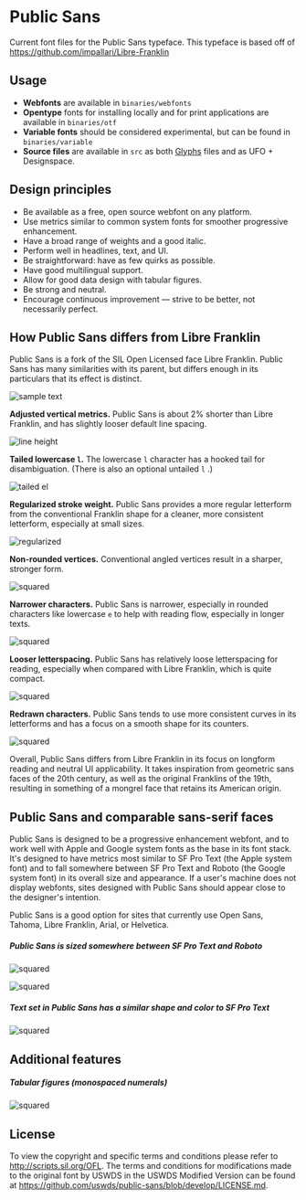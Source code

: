 # Public Sans

Current font files for the Public Sans typeface.
This typeface is based off of https://github.com/impallari/Libre-Franklin

## Usage

- **Webfonts** are available in `binaries/webfonts`
- **Opentype** fonts for installing locally and for print applications are available in `binaries/otf`
- **Variable fonts** should be considered experimental, but can be found in `binaries/variable`
- **Source files** are available in `src` as both [Glyphs](https://glyphsapp.com/) files and as UFO + Designspace.

## Design principles

- Be available as a free, open source webfont on any platform.
- Use metrics similar to common system fonts for smoother progressive enhancement.
- Have a broad range of weights and a good italic.
- Perform well in headlines, text, and UI.
- Be straightforward: have as few quirks as possible.
- Have good multilingual support.
- Allow for good data design with tabular figures.
- Be strong and neutral.
- Encourage continuous improvement — strive to be better, not necessarily perfect.

## How Public Sans differs from Libre Franklin

Public Sans is a fork of the SIL Open Licensed face Libre Franklin. Public Sans has many similarities with its parent, but differs enough in its particulars that its effect is distinct.

![sample text](https://raw.githubusercontent.com/uswds/public-sans/master/site/examples/public-sans-featured-images/public-overlay-libre-franklin.png)

**Adjusted vertical metrics.** Public Sans is about 2% shorter than Libre Franklin, and has slightly looser default line spacing.

![line height](https://raw.githubusercontent.com/uswds/public-sans/master/site/examples/public-sans-featured-images/public-v-lf-default-lh.png)

**Tailed lowercase `l`.** The lowercase `l` character has a hooked tail for disambiguation. (There is also an optional untailed `l` .)

![tailed el](https://raw.githubusercontent.com/uswds/public-sans/master/site/examples/public-sans-featured-images/public-v-lf-tailed-l.png)

**Regularized stroke weight.** Public Sans provides a more regular letterform from the conventional Franklin shape for a cleaner, more consistent letterform, especially at small sizes.

![regularized](https://raw.githubusercontent.com/uswds/public-sans/master/site/examples/public-sans-featured-images/public-v-lf-regularized-stroke-weight.png)

**Non-rounded vertices.** Conventional angled vertices result in a sharper, stronger form.

![squared](https://raw.githubusercontent.com/uswds/public-sans/master/site/examples/public-sans-featured-images/public-v-lf-squared-vertices.png)

**Narrower characters.** Public Sans is narrower, especially in rounded characters like lowercase `e` to help with reading flow, especially in longer texts.

![squared](https://raw.githubusercontent.com/uswds/public-sans/master/site/examples/public-sans-featured-images/public-v-lf-narrower-characters.png)

**Looser letterspacing.** Public Sans has relatively loose letterspacing for reading, especially when compared with Libre Franklin, which is quite compact.

![squared](https://raw.githubusercontent.com/uswds/public-sans/master/site/examples/public-sans-featured-images/public-v-lf-looser-spacing.png)

**Redrawn characters.** Public Sans tends to use more consistent curves in its letterforms and has a focus on a smooth shape for its counters.

![squared](https://raw.githubusercontent.com/uswds/public-sans/master/site/examples/public-sans-featured-images/public-v-lf-redrawn-characters.png)

Overall, Public Sans differs from Libre Franklin in its focus on longform reading and neutral UI applicability. It takes inspiration from geometric sans faces of the 20th century, as well as the original Franklins of the 19th, resulting in something of a mongrel face that retains its American origin.

## Public Sans and comparable sans-serif faces

Public Sans is designed to be a progressive enhancement webfont, and to work well with Apple and Google system fonts as the base in its font stack. It's designed to have metrics most similar to SF Pro Text (the Apple system font) and to fall somewhere between SF Pro Text and Roboto (the Google system font) in its overall size and appearance. If a user's machine does not display webfonts, sites designed with Public Sans should appear close to the designer's intention.

Public Sans is a good option for sites that currently use Open Sans, Tahoma, Libre Franklin, Arial, or Helvetica.

##### Public Sans is sized somewhere between SF Pro Text and Roboto

![squared](https://raw.githubusercontent.com/uswds/public-sans/master/site/examples/public-sans-featured-images/public-general-comparison.png)

![squared](https://raw.githubusercontent.com/uswds/public-sans/master/site/examples/public-sans-featured-images/public-system-overlay-comparison.png)

##### Text set in Public Sans has a similar shape and color to SF Pro Text

![squared](https://raw.githubusercontent.com/uswds/public-sans/master/site/examples/public-sans-featured-images/public-text-comparison.png)

## Additional features

##### Tabular figures (monospaced numerals)

![squared](https://raw.githubusercontent.com/uswds/public-sans/master/site/examples/public-sans-featured-images/public-numerals.png)

## License

To view the copyright and specific terms and conditions please refer to http://scripts.sil.org/OFL. The terms and conditions for modifications made to the original font by USWDS in the USWDS Modified Version can be found at https://github.com/uswds/public-sans/blob/develop/LICENSE.md.
